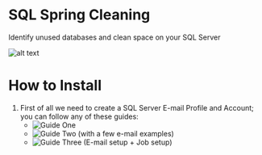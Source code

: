 # SQL Spring Cleaning
Identify unused databases and clean space on your SQL Server

![alt text](https://www.computerhope.com/cdn/colossus.jpg)

How to Install
======

1) First of all we need to create a SQL Server E-mail Profile and Account; you can follow any of these guides:
    * ![Guide One](https://www.mssqltips.com/sqlservertip/1100/setting-up-database-mail-for-sql-server/)
    * ![Guide Two (with a few e-mail examples)](https://www.mssqltips.com/sqlservertip/2578/setup-sql-server-database-mail-to-use-a-gmail-hotmail-yahoo-or-aol-account/)
    * ![Guide Three (E-mail setup + Job setup)](https://solutioncenter.apexsql.com/how-to-set-up-email-notifications-for-backup-jobs-in-sql-server/)
    
